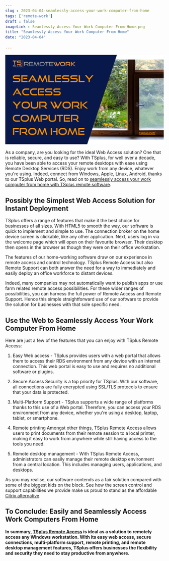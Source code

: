 ```yaml
---
slug : 2023-04-04-seamlessly-access-your-work-computer-from-home
tags: ['remote-work']
draft : false 
imageLink : Seamlessly-Access-Your-Work-Computer-From-Home.png
title: "Seamlessly Access Your Work Computer From Home"
date: "2023-04-04"

---
```


[![Title of article "Seamlessly Access Your Work Computer From Home", TSplus logo and link, illustrated by picture of a garden seen through a window.](./images/Seamlessly-Access-Your-Work-Computer-From-Home.png)](https://tsplus.net/remote-work/)

As a company, are you looking for the ideal Web Access solution? One that is reliable, secure, and easy to use? With TSplus, for well over a decade, you have been able to access your remote desktops with ease using Remote Desktop Services (RDS). Enjoy work from any device, whatever you're using. Indeed, connect from Windows, Apple, Linux, Android, thanks to our TSplus Web portal. So, read on to [seamlessly access your work computer from home with TSplus remote software](https://tsplus.net/).

## Possibly the Simplest Web Access Solution for Instant Deployment

TSplus offers a range of features that make it the best choice for businesses of all sizes. With HTML5 to smooth the way, our software is quick to implement and simple to use. The connection broker on the home device screen is clickable, like any other application. Next, users log in via the welcome page which will open on their favourite browser. Their desktop then opens in the browser as though they were on their office workstation.

The features of our home-working software draw on our experience in remote access and control technology. TSplus Remote Access but also Remote Support can both answer the need for a way to immediately and easily deploy an office workforce to distant devices.

Indeed, many companies may not automatically want to publish apps or use farm related remote access possibilities. For these wider ranges of possibilities, you can harness the full power of Remote Access and Remote Support. Hence this simple straightforward use of our software to provide the solution for businesses with that sole specific need.

## Use the Web to Seamlessly Access Your Work Computer From Home

Here are just a few of the features that you can enjoy with TSplus Remote Access:

1. Easy Web access - TSplus provides users with a web portal that allows them to access their RDS environment from any device with an internet connection. This web portal is easy to use and requires no additional software or plugins.
    
2. Secure Access Security is a top priority for TSplus. With our software, all connections are fully encrypted using SSL/TLS protocols to ensure that your data is protected.
    
3. Multi-Platform Support - TSplus supports a wide range of platforms thanks to this use of a Web portal. Therefore, you can access your RDS environment from any device, whether you're using a desktop, laptop, tablet, or smartphone.
    
4. Remote printing  Amongst other things, TSplus Remote Access allows users to print documents from their remote session to a local printer, making it easy to work from anywhere while still having access to the tools you need.
    
5. Remote desktop management - With TSplus Remote Access, administrators can easily manage their remote desktop environment from a central location. This includes managing users, applications, and desktops.
    

As you may realise, our software contends as a fair solution compared with some of the biggest kids on the block. See how the screen control and support capabilities we provide make us proud to stand as the affordable [Citrix alternative](https://tsplus.net/alternatives-to-citrix/).

## To Conclude: Easily and Seamlessly Access Work Computers From Home

**In summary, [TSplus Remote Access](https://tsplus.net/remote-access/) is ideal as a solution to remotely access any Windows workstation. With its easy web access, secure connections, multi-platform support, remote printing, and remote desktop management features, TSplus offers businesses the flexibility and security they need to stay productive from anywhere.**

